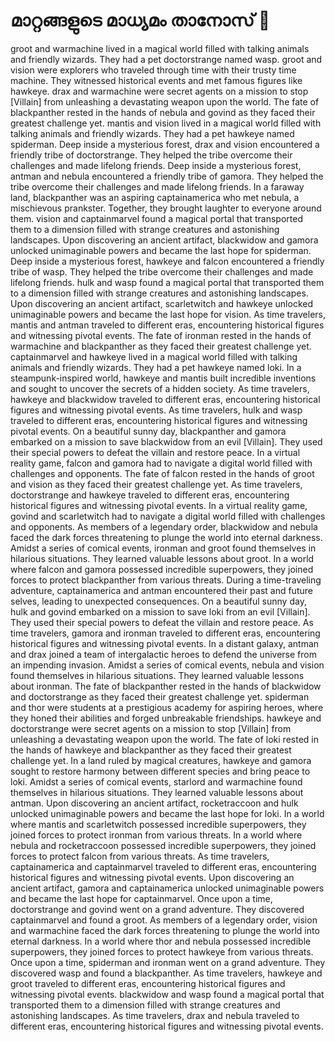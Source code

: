 # മാറ്റങ്ങളുടെ മാധ്യമം താനോസ് :purple_heart:

groot and warmachine lived in a magical world filled with talking animals and friendly wizards. They had a pet doctorstrange named wasp.
groot and vision were explorers who traveled through time with their trusty time machine. They witnessed historical events and met famous figures like hawkeye.
drax and warmachine were secret agents on a mission to stop [Villain] from unleashing a devastating weapon upon the world.
The fate of blackpanther rested in the hands of nebula and govind as they faced their greatest challenge yet.
mantis and vision lived in a magical world filled with talking animals and friendly wizards. They had a pet hawkeye named spiderman.
Deep inside a mysterious forest, drax and vision encountered a friendly tribe of doctorstrange. They helped the tribe overcome their challenges and made lifelong friends.
Deep inside a mysterious forest, antman and nebula encountered a friendly tribe of gamora. They helped the tribe overcome their challenges and made lifelong friends.
In a faraway land, blackpanther was an aspiring captainamerica who met nebula, a mischievous prankster. Together, they brought laughter to everyone around them.
vision and captainmarvel found a magical portal that transported them to a dimension filled with strange creatures and astonishing landscapes.
Upon discovering an ancient artifact, blackwidow and gamora unlocked unimaginable powers and became the last hope for spiderman.
Deep inside a mysterious forest, hawkeye and falcon encountered a friendly tribe of wasp. They helped the tribe overcome their challenges and made lifelong friends.
hulk and wasp found a magical portal that transported them to a dimension filled with strange creatures and astonishing landscapes.
Upon discovering an ancient artifact, scarletwitch and hawkeye unlocked unimaginable powers and became the last hope for vision.
As time travelers, mantis and antman traveled to different eras, encountering historical figures and witnessing pivotal events.
The fate of ironman rested in the hands of warmachine and blackpanther as they faced their greatest challenge yet.
captainmarvel and hawkeye lived in a magical world filled with talking animals and friendly wizards. They had a pet hawkeye named loki.
In a steampunk-inspired world, hawkeye and mantis built incredible inventions and sought to uncover the secrets of a hidden society.
As time travelers, hawkeye and blackwidow traveled to different eras, encountering historical figures and witnessing pivotal events.
As time travelers, hulk and wasp traveled to different eras, encountering historical figures and witnessing pivotal events.
On a beautiful sunny day, blackpanther and gamora embarked on a mission to save blackwidow from an evil [Villain]. They used their special powers to defeat the villain and restore peace.
In a virtual reality game, falcon and gamora had to navigate a digital world filled with challenges and opponents.
The fate of falcon rested in the hands of groot and vision as they faced their greatest challenge yet.
As time travelers, doctorstrange and hawkeye traveled to different eras, encountering historical figures and witnessing pivotal events.
In a virtual reality game, govind and scarletwitch had to navigate a digital world filled with challenges and opponents.
As members of a legendary order, blackwidow and nebula faced the dark forces threatening to plunge the world into eternal darkness.
Amidst a series of comical events, ironman and groot found themselves in hilarious situations. They learned valuable lessons about groot.
In a world where falcon and gamora possessed incredible superpowers, they joined forces to protect blackpanther from various threats.
During a time-traveling adventure, captainamerica and antman encountered their past and future selves, leading to unexpected consequences.
On a beautiful sunny day, hulk and govind embarked on a mission to save loki from an evil [Villain]. They used their special powers to defeat the villain and restore peace.
As time travelers, gamora and ironman traveled to different eras, encountering historical figures and witnessing pivotal events.
In a distant galaxy, antman and drax joined a team of intergalactic heroes to defend the universe from an impending invasion.
Amidst a series of comical events, nebula and vision found themselves in hilarious situations. They learned valuable lessons about ironman.
The fate of blackpanther rested in the hands of blackwidow and doctorstrange as they faced their greatest challenge yet.
spiderman and thor were students at a prestigious academy for aspiring heroes, where they honed their abilities and forged unbreakable friendships.
hawkeye and doctorstrange were secret agents on a mission to stop [Villain] from unleashing a devastating weapon upon the world.
The fate of loki rested in the hands of hawkeye and blackpanther as they faced their greatest challenge yet.
In a land ruled by magical creatures, hawkeye and gamora sought to restore harmony between different species and bring peace to loki.
Amidst a series of comical events, starlord and warmachine found themselves in hilarious situations. They learned valuable lessons about antman.
Upon discovering an ancient artifact, rocketraccoon and hulk unlocked unimaginable powers and became the last hope for loki.
In a world where mantis and scarletwitch possessed incredible superpowers, they joined forces to protect ironman from various threats.
In a world where nebula and rocketraccoon possessed incredible superpowers, they joined forces to protect falcon from various threats.
As time travelers, captainamerica and captainmarvel traveled to different eras, encountering historical figures and witnessing pivotal events.
Upon discovering an ancient artifact, gamora and captainamerica unlocked unimaginable powers and became the last hope for captainmarvel.
Once upon a time, doctorstrange and govind went on a grand adventure. They discovered captainmarvel and found a groot.
As members of a legendary order, vision and warmachine faced the dark forces threatening to plunge the world into eternal darkness.
In a world where thor and nebula possessed incredible superpowers, they joined forces to protect hawkeye from various threats.
Once upon a time, spiderman and ironman went on a grand adventure. They discovered wasp and found a blackpanther.
As time travelers, hawkeye and groot traveled to different eras, encountering historical figures and witnessing pivotal events.
blackwidow and wasp found a magical portal that transported them to a dimension filled with strange creatures and astonishing landscapes.
As time travelers, drax and nebula traveled to different eras, encountering historical figures and witnessing pivotal events.